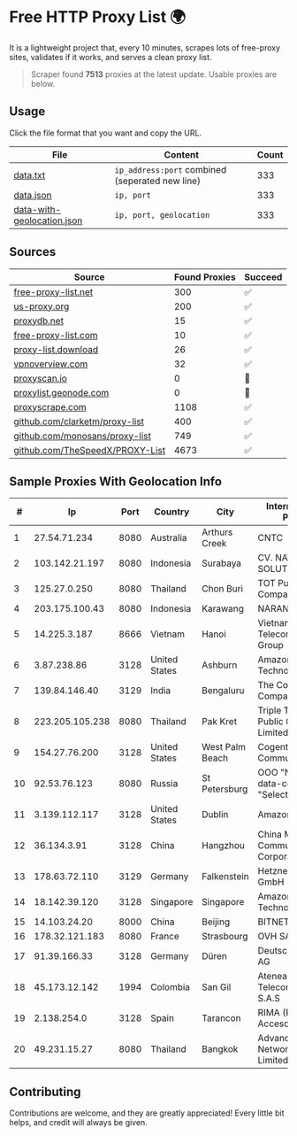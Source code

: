 
# Free HTTP Proxy List 🌍

It is a lightweight project that, every 10 minutes, scrapes lots of free-proxy sites, validates if it works, and serves a clean proxy list.


> Scraper found **7513** proxies at the latest update. Usable proxies are below.

## Usage

Click the file format that you want and copy the URL.


|File|Content|Count|
|----|-------|-----|
|[data.txt](https://raw.githubusercontent.com/themiralay/Proxy-List-World/master/data.txt)|`ip_address:port` combined (seperated new line)|333|
|[data.json](https://raw.githubusercontent.com/themiralay/Proxy-List-World/master/data.json)|`ip, port`|333|
|[data-with-geolocation.json](https://raw.githubusercontent.com/themiralay/Proxy-List-World/master/data-with-geolocation.json)|`ip, port, geolocation`|333|

## Sources

|Source|Found Proxies|Succeed|
|------|-------------|-------|
|[free-proxy-list.net](https://free-proxy-list.net)|300|✅|
|[us-proxy.org](https://www.us-proxy.org)|200|✅|
|[proxydb.net](http://proxydb.net)|15|✅|
|[free-proxy-list.com](https://free-proxy-list.com/?page=&port=&type%5B%5D=http&type%5B%5D=https&up_time=0&search=Search)|10|✅|
|[proxy-list.download](https://www.proxy-list.download/HTTP)|26|✅|
|[vpnoverview.com](https://vpnoverview.com/privacy/anonymous-browsing/free-proxy-servers)|32|✅|
|[proxyscan.io](https://www.proxyscan.io)|0|🚫|
|[proxylist.geonode.com](https://proxylist.geonode.com/api/proxy-list?limit=300&page=1&sort_by=lastChecked&sort_type=desc&protocols=http,https)|0|🚫|
|[proxyscrape.com](https://api.proxyscrape.com/v2/?request=displayproxies&protocol=http&timeout=10000&country=all&ssl=all&anonymity=all)|1108|✅|
|[github.com/clarketm/proxy-list](https://raw.githubusercontent.com/clarketm/proxy-list/master/proxy-list-raw.txt)|400|✅|
|[github.com/monosans/proxy-list](https://raw.githubusercontent.com/monosans/proxy-list/main/proxies/http.txt)|749|✅|
|[github.com/TheSpeedX/PROXY-List](https://raw.githubusercontent.com/TheSpeedX/PROXY-List/master/http.txt)|4673|✅|


## Sample Proxies With Geolocation Info

|#|Ip|Port|Country|City|Internet Service Provider|
|-|--|----|-------|----|-------------------------|
|1|27.54.71.234|8080|Australia|Arthurs Creek|CNTC|
|2|103.142.21.197|8080|Indonesia|Surabaya|CV. NATANETWORK SOLUTION|
|3|125.27.0.250|8080|Thailand|Chon Buri|TOT Public Company Limited|
|4|203.175.100.43|8080|Indonesia|Karawang|NARANET|
|5|14.225.3.187|8666|Vietnam|Hanoi|Vietnam Posts and Telecommunications Group|
|6|3.87.238.86|3128|United States|Ashburn|Amazon Technologies Inc.|
|7|139.84.146.40|3129|India|Bengaluru|The Constant Company, LLC|
|8|223.205.105.238|8080|Thailand|Pak Kret|Triple T Broadband Public Company Limited|
|9|154.27.76.200|3128|United States|West Palm Beach|Cogent Communications|
|10|92.53.76.123|8080|Russia|St Petersburg|OOO "Network of data-centers "Selectel"|
|11|3.139.112.117|3128|United States|Dublin|Amazon.com, Inc.|
|12|36.134.3.91|3128|China|Hangzhou|China Mobile Communications Corporation|
|13|178.63.72.110|3129|Germany|Falkenstein|Hetzner Online GmbH|
|14|18.142.39.120|3128|Singapore|Singapore|Amazon Technologies Inc.|
|15|14.103.24.20|8000|China|Beijing|BITNET|
|16|178.32.121.183|8080|France|Strasbourg|OVH SAS|
|17|91.39.166.33|3128|Germany|Düren|Deutsche Telekom AG|
|18|45.173.12.142|1994|Colombia|San Gil|Atenea Telecomunicaciones S.A.S|
|19|2.138.254.0|3128|Spain|Tarancon|RIMA (Red IP Multi Acceso)|
|20|49.231.15.27|8080|Thailand|Bangkok|Advanced Wireless Network Company Limited|



## Contributing

Contributions are welcome, and they are greatly appreciated! Every
little bit helps, and credit will always be given.

